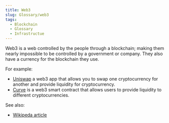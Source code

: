 ```yaml
---
title: Web3
slug: Glossary/web3
tags:
  - Blockchain
  - Glossary
  - Infrastructue
---
```

Web3 is a web controlled by the people through a blockchain; making them nearly impossible to be controlled by a government or company. They also have a currency for the blockchain they use.

For example: 
- [Uniswap](https://uniswap.org) a web3 app that allows you to swap one cryptocurrency for another and provide liquidity for cryptocurrency.
- [Curve](https://curve.fi) is a web3 smart contract that allows users to provide liquidity to different cryptocurrencies.

See also:
- [Wikipeda article](https://en.m.wikipedia.org/wiki/Web3)
